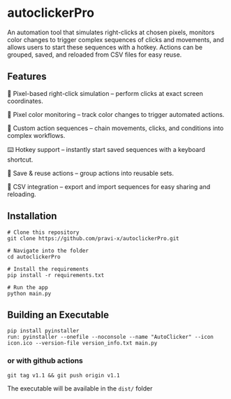 # autoclickerPro

An automation tool that simulates right-clicks at chosen pixels, monitors color changes to trigger complex sequences of clicks and movements, and allows users to start these sequences with a hotkey. Actions can be grouped, saved, and reloaded from CSV files for easy reuse.

## Features

🎯 Pixel-based right-click simulation – perform clicks at exact screen coordinates.

🎨 Pixel color monitoring – track color changes to trigger automated actions.

🔁 Custom action sequences – chain movements, clicks, and conditions into complex workflows.

⌨️ Hotkey support – instantly start saved sequences with a keyboard shortcut.

💾 Save & reuse actions – group actions into reusable sets.

📂 CSV integration – export and import sequences for easy sharing and reloading.

## Installation

```
# Clone this repository
git clone https://github.com/pravi-x/autoclickerPro.git

# Navigate into the folder
cd autoclickerPro

# Install the requirements
pip install -r requirements.txt

# Run the app
python main.py
```

## Building an Executable

```
pip install pyinstaller
run: pyinstaller --onefile --noconsole --name "AutoClicker" --icon icon.ico --version-file version_info.txt main.py

```

### or with github actions

```
git tag v1.1 && git push origin v1.1
```

The executable will be available in the `dist/` folder
